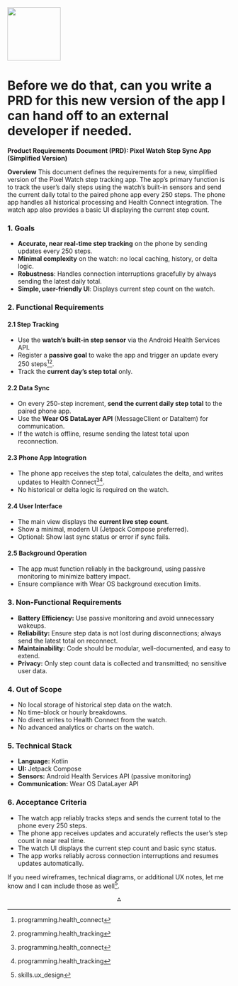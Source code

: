 <img src="https://r2cdn.perplexity.ai/pplx-full-logo-primary-dark%402x.png" class="logo" width="120"/>

# Before we do that, can you write a PRD for this new version of the app I can hand off to an external developer if needed.

**Product Requirements Document (PRD): Pixel Watch Step Sync App (Simplified Version)**

**Overview**
This document defines the requirements for a new, simplified version of the Pixel Watch step tracking app. The app’s primary function is to track the user’s daily steps using the watch’s built-in sensors and send the current daily total to the paired phone app every 250 steps. The phone app handles all historical processing and Health Connect integration. The watch app also provides a basic UI displaying the current step count.

### 1. Goals

- **Accurate, near real-time step tracking** on the phone by sending updates every 250 steps.
- **Minimal complexity** on the watch: no local caching, history, or delta logic.
- **Robustness**: Handles connection interruptions gracefully by always sending the latest daily total.
- **Simple, user-friendly UI**: Displays current step count on the watch.


### 2. Functional Requirements

#### 2.1 Step Tracking

- Use the **watch’s built-in step sensor** via the Android Health Services API.
- Register a **passive goal** to wake the app and trigger an update every 250 steps[^1][^2].
- Track the **current day’s step total** only.


#### 2.2 Data Sync

- On every 250-step increment, **send the current daily step total** to the paired phone app.
- Use the **Wear OS DataLayer API** (MessageClient or DataItem) for communication.
- If the watch is offline, resume sending the latest total upon reconnection.


#### 2.3 Phone App Integration

- The phone app receives the step total, calculates the delta, and writes updates to Health Connect[^1][^2].
- No historical or delta logic is required on the watch.


#### 2.4 User Interface

- The main view displays the **current live step count**.
- Show a minimal, modern UI (Jetpack Compose preferred).
- Optional: Show last sync status or error if sync fails.


#### 2.5 Background Operation

- The app must function reliably in the background, using passive monitoring to minimize battery impact.
- Ensure compliance with Wear OS background execution limits.


### 3. Non-Functional Requirements

- **Battery Efficiency:** Use passive monitoring and avoid unnecessary wakeups.
- **Reliability:** Ensure step data is not lost during disconnections; always send the latest total on reconnect.
- **Maintainability:** Code should be modular, well-documented, and easy to extend.
- **Privacy:** Only step count data is collected and transmitted; no sensitive user data.


### 4. Out of Scope

- No local storage of historical step data on the watch.
- No time-block or hourly breakdowns.
- No direct writes to Health Connect from the watch.
- No advanced analytics or charts on the watch.


### 5. Technical Stack

- **Language:** Kotlin
- **UI:** Jetpack Compose
- **Sensors:** Android Health Services API (passive monitoring)
- **Communication:** Wear OS DataLayer API


### 6. Acceptance Criteria

- The watch app reliably tracks steps and sends the current total to the phone every 250 steps.
- The phone app receives updates and accurately reflects the user’s step count in near real time.
- The watch UI displays the current step count and basic sync status.
- The app works reliably across connection interruptions and resumes updates automatically.

If you need wireframes, technical diagrams, or additional UX notes, let me know and I can include those as well[^3].

<div style="text-align: center">⁂</div>

[^1]: programming.health_connect

[^2]: programming.health_tracking

[^3]: skills.ux_design

